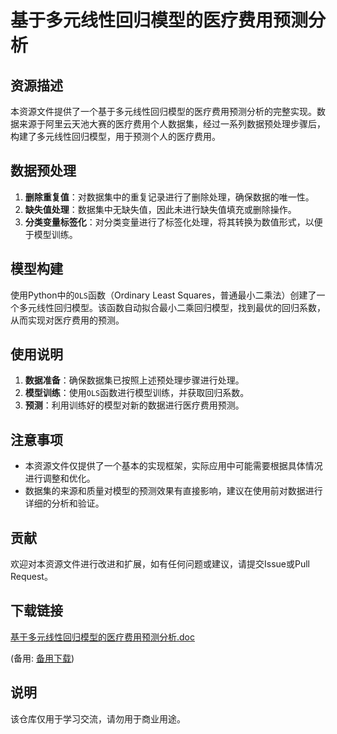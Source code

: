 # 基于多元线性回归模型的医疗费用预测分析

## 资源描述

本资源文件提供了一个基于多元线性回归模型的医疗费用预测分析的完整实现。数据来源于阿里云天池大赛的医疗费用个人数据集，经过一系列数据预处理步骤后，构建了多元线性回归模型，用于预测个人的医疗费用。

## 数据预处理

1. **删除重复值**：对数据集中的重复记录进行了删除处理，确保数据的唯一性。
2. **缺失值处理**：数据集中无缺失值，因此未进行缺失值填充或删除操作。
3. **分类变量标签化**：对分类变量进行了标签化处理，将其转换为数值形式，以便于模型训练。

## 模型构建

使用Python中的`OLS`函数（Ordinary Least Squares，普通最小二乘法）创建了一个多元线性回归模型。该函数自动拟合最小二乘回归模型，找到最优的回归系数，从而实现对医疗费用的预测。

## 使用说明

1. **数据准备**：确保数据集已按照上述预处理步骤进行处理。
2. **模型训练**：使用`OLS`函数进行模型训练，并获取回归系数。
3. **预测**：利用训练好的模型对新的数据进行医疗费用预测。

## 注意事项

- 本资源文件仅提供了一个基本的实现框架，实际应用中可能需要根据具体情况进行调整和优化。
- 数据集的来源和质量对模型的预测效果有直接影响，建议在使用前对数据进行详细的分析和验证。

## 贡献

欢迎对本资源文件进行改进和扩展，如有任何问题或建议，请提交Issue或Pull Request。

## 下载链接
[基于多元线性回归模型的医疗费用预测分析.doc](https://pan.quark.cn/s/3a6618b697a7) 

(备用: [备用下载](https://pan.baidu.com/s/1OgHwz7YRgfuT0aeX2sKHZw?pwd=1234))

## 说明

该仓库仅用于学习交流，请勿用于商业用途。
